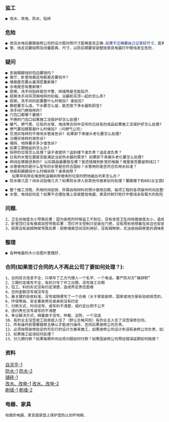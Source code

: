 ### 监工
```css
● 改水、改电、防水、贴砖
```

### 危险
```css
● 改完水电后要跟装修公司的设计图对照尺寸距离是否正确.如果不正确要自己记录好尺寸、距离.
● 管、线走完要拍照及测量距离、尺寸，以防后期要安装壁挂家具电器打中管线发生危险.
```

### 疑问
```css
● 安装踢脚线的包边要钱吗？
● 客厅、卧室地面还地板是否要找平?
● 墙面是否要从最深层重新做?
● 水电是否有重新做?
● 厨房、洗手间贴砖是否平整，砖缝隙是否能贴齐.
● 厨房洗手间吊顶用啥样的扣板、浴霸和吊顶一起的怎么弄?
● 厨房、洗手间的前置要什么时候加? 谁给加?
● 橱柜要怎么选、下水要怎么留、能否放下净水器和厨宝?
● 洗手间门换啥样的?
● 门包口都哪个要换?
● 不换的门包口如果施工没保护好怎么处理?
● 暖气、燃气管、已有的水管、电线等合同中没写的已经有的成品如果施工没保护好怎么处理?
● 燃气要加报警器什么时候加? (问燃气公司)
● 花洒买啥样的不用改水管谁告诉? 如果卸下来接头老化要怎么处理?
● 马桶买啥样的谁告诉?
● 墙砖、地砖要买多少谁告诉? 
● 如果工期拖延的怎么办?
● 拆除的垃圾怎么处理？袋子谁提供？运到楼下谁负责？运走谁负责？
● 已有的水管位置是否能满足当前热水器的需求? 如果卸下来接头老化要怎么处理?
● 网线在哪接进来的? 以后路由器要放在哪？能否链接到卧室的电脑？墙里是否要留网线口？
● 水管使用的是什么型号的水管是否符合国标？水管用的是否符合饮用水标准？
● 地板和踢脚线什么时候拆除？谁来拆除？
   如果早拆除在堆放和运输拆除墙体的垃圾时把地磕出坑来怎么办？
● 防水做几层？闭水试验做几次？如果防水渗入到其他邻居家如何处理？要跟楼下和601业主提前沟通好方便查看是否漏水.

● 整个施工流程、所用时间安排、所需自购材料的预计使用日期、每项工程的各项操作时间及整体完成时间、装修公司提供的各项(材料、品牌、型号、量)？
● 水管、电线如何走？如果不合理在墙上安装壁挂电器、家具时射钉枪打中管线会有极大的危险.
```

### 问题.
```css
1、卫生间坡度太小导致后果：因为装修的时候监工不到位，没有发现卫生间地面坡度太小，造成排水困难，进而产生卫生间积水问题，久而久之还会臭水沟的难闻气味。
2、卧室顶灯没有做成双控导致后果：顶灯开关控制只安装在门旁，没有周到地想着在床边也安装一个。这样的话睡前关灯就会很麻烦。如果只安装在床前，进门开灯也困难，非常不方便。(变成可遥控的)
3、厨房没有装搁物架导致后果：厨房墙面空间没利用好，没有搁物架，无法收纳厨房里的调味瓶、各类铲子勺子等。做菜时厨房也会变得乱糟糟的。补救妙招：利用柜体之间的缝隙、或者直接在墙面做隔板或隐藏式支架。或者上网淘一些储物架放在台面或者钉在墙上。
```

### 整理
```css
● 各种电器的大小及图片整理好.
```

### 合同(如果签订合同的人不再此公司了要如何处理？):
```css
1、合同双方信息不全，只填写了乙方代理人一个名字、一个电话，要严防对方“被辞职”
2、工期约定填写不全，有的只写了开工日期，没写竣工日期
3、包工、料的形式没有约定清楚，造成界定责任困难
4、合同金额没写或没写全
5、最关键的验收标准，没写或随便写了一个合格（关于家庭装修，国家或地方是有验收规范的，每一条都有数值和文字规定）
6、环保等级、安全事故责任谁承担没有约定
7、付款方式、时间没写，或写的不清楚，或约定比例不公平
8、违约责任没写或写的不清楚
9、争议解决方式，碍着面子没写，仲裁、法院，一个没选
10、有的业主没签竣工验收就入住了（默认合格风险）有的业主入住了没签保修合同。
11、所有操作前需要跟房主确认才能进行操作，否则后果装修公司负责。
12、必须按照装修给定的可实行的设计方案来施工，如果装修公司设计失误有装修公司负责，如果施工中出现问题有装修公司负责。
13、如果施工延误如何处理？
13、分几期付款？如果每期中间出现问题如何付款？如果因装修公司预估错误延期如何赔偿？
```

### 资料
[自流平-1](http://m.jia.com/zixun/article/546922.html)<br>
[防水-1](http://m.jia.com/zixun/article/354602.html) [防水-2](http://m.jia.com/zixun/article/553693.html)<br>
[铺砖-1](http://m.jia.com/zixun/article/548399.html)<br>
[改水、改电-1](http://m.jia.com/zixun/article/507621.html) [改水、改电-2](http://m.jia.com/zixun/article/509374.html)<br>
[刷墙-1](http://m.jia.com/zixun/article/491518.html) [刷墙-2](http://m.jia.com/zixun/article/502011.html)


### 电器、家具
```css
地面的电器、家具底座垫上保护垫防止划坏地板.
```

